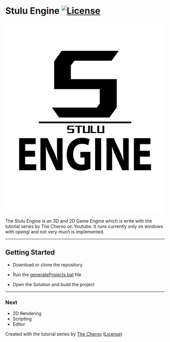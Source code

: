 # Stulu Engine [![License](https://img.shields.io/github/license/TheCherno/Hazel.svg)](https://github.com/Stulu08/SEngine/blob/master/LICENSE)
<p align="center">
  <img width="600" height="600" src="https://github.com/stulu08/SEngine/raw/main/resources/logo/engine-logo.png">
</p>

The Stulu Engine is an 3D and 2D Game Engine which is write with the tutorial series by The Cherno on Youtube. It runs currently only on windows with opengl and not very much is implemented.

***

## Getting Started

- Download or clone the repository

- Run the [generateProjects.bat](https://github.com/stulu08/SEngine/blob/main/generateProjects.bat) file

- Open the Solution and build the project


***
### Next
- 2D Rendering
- Scripting
- Editor

Created with the tutorial series by [The Cherno](https://www.youtube.com/playlist?list=PLlrATfBNZ98dC-V-N3m0Go4deliWHPFwT) ([License](https://github.com/TheCherno/Hazel/blob/master/LICENSE))
